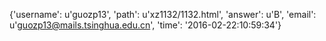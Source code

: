 {'username': u'guozp13', 'path': u'xz1132/1132.html', 'answer': u'B', 'email': u'guozp13@mails.tsinghua.edu.cn', 'time': '2016-02-22:10:59:34'}